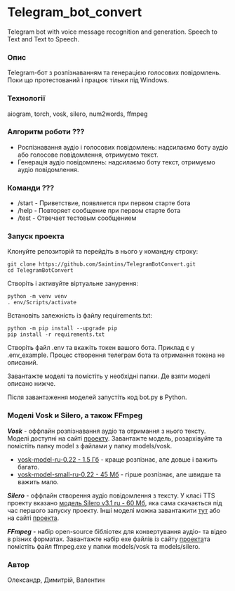 # Telegram_bot_convert
Telegram bot with voice message recognition and generation. Speech to Text and Text to Speech.


### Опис
Telegram-бот з розпізнаванням та генерацією голосових повідомлень. Поки що протестований і працює тільки під Windows.


### Технології
aiogram, torch, vosk, silero, num2words, ffmpeg


### Алгоритм роботи ???
- Роспізнавання аудіо і голосових повідомлень: надсилаємо боту аудіо або голосове повідомлення, отримуємо текст.
- Генерація аудіо повідомлень: надсилаємо боту текст, отримуємо аудіо повідомлення.


### Команди ???
- /start - Приветствие, появляется при первом старте бота
- /help - Повторяет сообщение при первом старте бота
- /test - Отвечает тестовым сообщением


### Запуск проекта
Клонуйте репозиторій та перейдіть в нього у командну строку:

```
git clone https://github.com/Saintins/TelegramBotConvert.git
cd TelegramBotConvert
```

Створіть і активуйте віртуальне занурення:

```
python -m venv venv
. env/Scripts/activate
```

Встановіть залежність із файлу requirements.txt:

```
python -m pip install --upgrade pip
pip install -r requirements.txt
```

Створіть файл .env та вкажіть токен вашого бота. Приклад є у .env_example. Процес створення телеграм бота та отримання токена не описаний.

Завантажте моделі та помістіть у необхідні папки. Де взяти моделі описано нижче.

Після завантаження моделей запустіть код bot.py в Python.


### Моделі Vosk и Silero, а також FFmpeg

***Vosk*** - оффлайн розпізнавання аудіо та отримання з нього тексту. Моделі доступні на сайті [проекту](https://alphacephei.com/vosk/models "Vosk - офлайн-розпізнавання аудіо"). Завантажте модель, розархівуйте та помістіть папку model з файлами у папку models/vosk.
- [vosk-model-ru-0.22       - 1.5 Гб](https://alphacephei.com/vosk/models/vosk-model-ru-0.22.zip "Модель vosk-model-ru-0.22 - 1.5 Гб") - краще розпізнає, але довше і важить багато.
- [vosk-model-small-ru-0.22 - 45 Мб](https://alphacephei.com/vosk/models/vosk-model-small-ru-0.22.zip "Модель vosk-model-small-ru-0.22 - 45 Мб") - гірше розпізнає, але швидше та важить мало.

***Silero*** - оффлайн створення аудіо повідомлення з тексту.
У класі TTS проекту вказано [модель Silero v3.1 ru - 60 Мб](https://models.silero.ai/models/tts/ru/v3_1_ru.pt "Модель Silero v3.1 ru - 60 Мб"), яка сама скачається під час першого запуску проекту. Інші моделі можна завантажити [тут](https://github.com/snakers4/silero-models/blob/master/models.yml "Silero - оффлайн-создание аудио из текста") або на сайті [проекта](https://github.com/snakers4/silero-models "Silero - оффлайн-создание аудио из текста").

***FFmpeg*** - набір open-source бібліотек для конвертування аудіо- та відео в різних форматах.
Завантажте набір exe файлів із сайту [проекта](https://ffmpeg.org/download.html "FFmpeg - набор open-source библиотек для конвертирования аудио- и видео в различных форматах.")та помістіть файл ffmpeg.exe у папки models/vosk та models/silero.


### Автор
Олександр, Димитрій, Валентин
